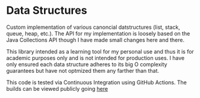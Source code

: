 # Data Structures
Custom implementation of various canoncial datstructures (list, stack, queue, heap, etc.).
The API for my implementation is loosely based on the Java Collections API though I have made
small changes here and there.

This library intended as a learning tool for my personal use and thus it is for academic purposes only
and is not intended for production uses. I have only ensured each data structure
adheres to its big O complexity guarantees but have not optmized them any farther than that. 

This code is tested via Continuous Integration using GitHub Actions.
The builds can be viewed publicly going [here](https://github.com/lock14/data-structures/actions)
